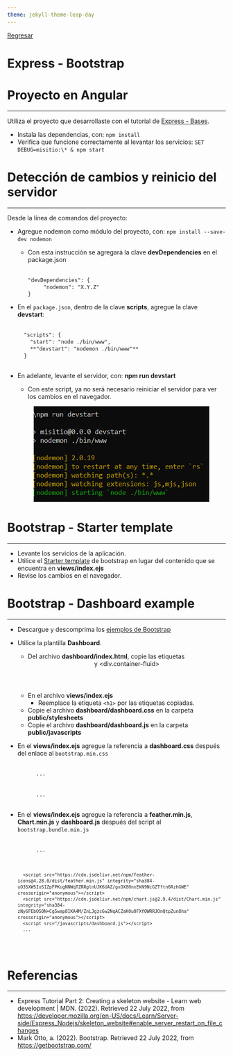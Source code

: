 ```yaml
---
theme: jekyll-theme-leap-day
---
```


[Regresar](/DAWM-2022/)

Express - Bootstrap
===============


Proyecto en Angular
===================

* * *

Utiliza el proyecto que desarrollaste con el tutorial de [Express - Bases](https://dawfiec.github.io/DAWM-2022/tutoriales/express_bases.html).

* Instala las dependencias, con: `npm install`
* Verifica que funcione correctamente al levantar los servicios: `SET DEBUG=misitio:\* & npm start`


Detección de cambios y reinicio del servidor
============================================

* * *

Desde la línea de comandos del proyecto:

* Agregue nodemon como módulo del proyecto, con: `npm install --save-dev nodemon`
  + Con esta instrucción se agregará la clave **devDependencies** en el package.json

	<pre><code>
	"devDependencies": {  
	     "nodemon": "X.Y.Z"  
	}
	</code></pre>

* En el `package.json`, dentro de la clave **scripts**, agregue la clave **devstart**:

	<pre><code>
	"scripts": {  
	  "start": "node ./bin/www",  
	  **"devstart": "nodemon ./bin/www"**  
	}  
	</code></pre>

* En adelante, levante el servidor, con: **npm run devstart**
  + Con este script, ya no será necesario reiniciar el servidor para ver los cambios en el navegador.

  <p align="center">
    <img width="405" height="220" src="imagenes/nodemon.png">
  </p>

Bootstrap - Starter template
============================

* * *

* Levante los servicios de la aplicación.
* Utilice el [Starter template](https://getbootstrap.com/docs/5.0/getting-started/introduction/#starter-template) de bootstrap en lugar del contenido que se encuentra en **views/index.ejs**
* Revise los cambios en el navegador.


Bootstrap - Dashboard example
=============================

* * *

* Descargue y descomprima los [ejemplos de Bootstrap](https://getbootstrap.com/docs/5.0/examples/)
* Utilice la plantilla **Dashboard**.
  + Del archivo **dashboard/index.html**, copie las etiquetas <header> y <div.container-fluid>
  + En el archivo **views/index.ejs**
  	- Reemplace la etiqueta `<h1>` por las etiquetas copiadas.
  + Copie el archivo **dashboard/dashboard.css** en la carpeta **public/stylesheets**
  + Copie el archivo **dashboard/dashboard.js** en la carpeta **public/javascripts**
* En el **views/index.ejs** agregue la referencia a **dashboard.css** después del enlace al `bootstrap.min.css`

	<pre><code>
		...
		<link href="https://cdn.jsdelivr.net/npm/bootstrap@5.0.2/dist/css/bootstrap.min.css" rel="stylesheet" integrity="sha384-EVSTQN3/azprG1Anm3QDgpJLIm9Nao0Yz1ztcQTwFspd3yD65VohhpuuCOmLASjC" crossorigin="anonymous">
		<link rel='stylesheet' href='/stylesheets/dashboard.css' />
		...
	</code></pre>

* En el **views/index.ejs** agregue la referencia a **feather.min.js**, **Chart.min.js** y **dashboard.js** después del script al `bootstrap.bundle.min.js`

	<pre><code>
		...
		<script src="https://cdn.jsdelivr.net/npm/bootstrap@5.0.2/dist/js/bootstrap.bundle.min.js" integrity="sha384-MrcW6ZMFYlzcLA8Nl+NtUVF0sA7MsXsP1UyJoMp4YLEuNSfAP+JcXn/tWtIaxVXM" crossorigin="anonymous"></script>
		<script src="https://cdn.jsdelivr.net/npm/feather-icons@4.28.0/dist/feather.min.js" integrity="sha384-uO3SXW5IuS1ZpFPKugNNWqTZRRglnUJK6UAZ/gxOX80nxEkN9NcGZTftn6RzhGWE" crossorigin="anonymous"></script>
		<script src="https://cdn.jsdelivr.net/npm/chart.js@2.9.4/dist/Chart.min.js" integrity="sha384-zNy6FEbO50N+Cg5wap8IKA4M/ZnLJgzc6w2NqACZaK0u0FXfOWRRJOnQtpZun8ha" crossorigin="anonymous"></script>
		<script src="/javascripts/dashboard.js"></script>
		...
	</code></pre>

Referencias 
===========

* * *

* Express Tutorial Part 2: Creating a skeleton website - Learn web development | MDN. (2022). Retrieved 22 July 2022, from https://developer.mozilla.org/en-US/docs/Learn/Server-side/Express_Nodejs/skeleton_website#enable_server_restart_on_file_changes
* Mark Otto, a. (2022). Bootstrap. Retrieved 22 July 2022, from https://getbootstrap.com/